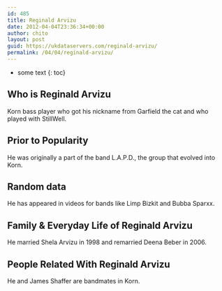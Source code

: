 ```yaml
---
id: 485
title: Reginald Arvizu
date: 2012-04-04T23:36:34+00:00
author: chito
layout: post
guid: https://ukdataservers.com/reginald-arvizu/
permalink: /04/04/reginald-arvizu/
---
```


* some text
{: toc}


## Who is  Reginald Arvizu
                  
                  
                  
Korn bass player who got his nickname from Garfield the cat and who played with StillWell.
                  
                
                
                
## Prior to Popularity 
                  
                  
                  
He was originally a part of the band L.A.P.D., the group that evolved into Korn.
                  
                
                
                
## Random data 
                  
                  
                  
He has appeared in videos for bands like Limp Bizkit and Bubba Sparxx.
                  
                
                
                
## Family & Everyday Life of Reginald Arvizu
                  
                  
                  
He married Shela Arvizu in 1998 and remarried Deena Beber in 2006.
                  
                
                
                
## People Related With  Reginald Arvizu
                  
                  
                  
He and James Shaffer are bandmates in Korn.
                  
                
              
            
          
          
          
    
    
  
